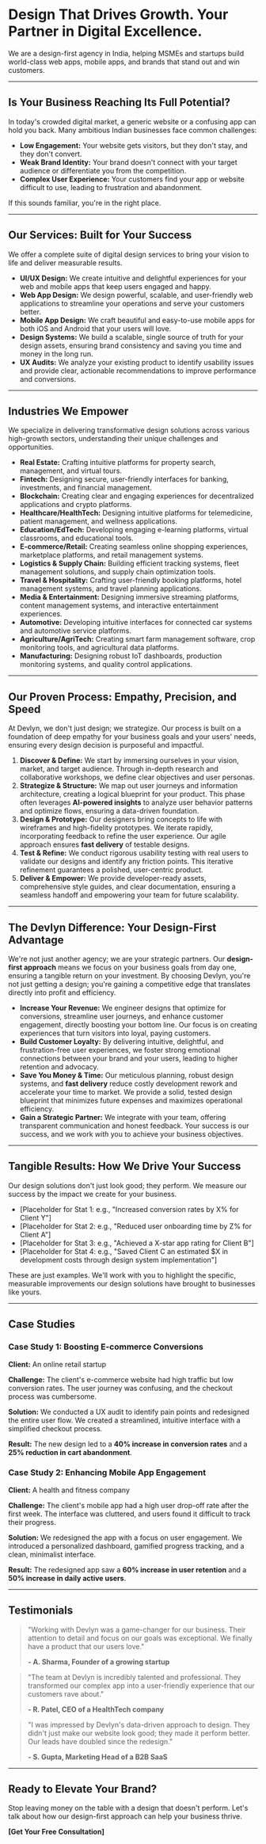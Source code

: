 # Design That Drives Growth. Your Partner in Digital Excellence.

We are a design-first agency in India, helping MSMEs and startups build world-class web apps, mobile apps, and brands that stand out and win customers.

---

## Is Your Business Reaching Its Full Potential?

In today's crowded digital market, a generic website or a confusing app can hold you back. Many ambitious Indian businesses face common challenges:

- **Low Engagement:** Your website gets visitors, but they don't stay, and they don't convert.
- **Weak Brand Identity:** Your brand doesn't connect with your target audience or differentiate you from the competition.
- **Complex User Experience:** Your customers find your app or website difficult to use, leading to frustration and abandonment.

If this sounds familiar, you're in the right place.

---

## Our Services: Built for Your Success

We offer a complete suite of digital design services to bring your vision to life and deliver measurable results.

*   **UI/UX Design:** We create intuitive and delightful experiences for your web and mobile apps that keep users engaged and happy.
*   **Web App Design:** We design powerful, scalable, and user-friendly web applications to streamline your operations and serve your customers better.
*   **Mobile App Design:** We craft beautiful and easy-to-use mobile apps for both iOS and Android that your users will love.
*   **Design Systems:** We build a scalable, single source of truth for your design assets, ensuring brand consistency and saving you time and money in the long run.
*   **UX Audits:** We analyze your existing product to identify usability issues and provide clear, actionable recommendations to improve performance and conversions.

---

## Industries We Empower

We specialize in delivering transformative design solutions across various high-growth sectors, understanding their unique challenges and opportunities.

*   **Real Estate:** Crafting intuitive platforms for property search, management, and virtual tours.
*   **Fintech:** Designing secure, user-friendly interfaces for banking, investments, and financial management.
*   **Blockchain:** Creating clear and engaging experiences for decentralized applications and crypto platforms.
*   **Healthcare/HealthTech:** Designing intuitive platforms for telemedicine, patient management, and wellness applications.
*   **Education/EdTech:** Developing engaging e-learning platforms, virtual classrooms, and educational tools.
*   **E-commerce/Retail:** Creating seamless online shopping experiences, marketplace platforms, and retail management systems.
*   **Logistics & Supply Chain:** Building efficient tracking systems, fleet management solutions, and supply chain optimization tools.
*   **Travel & Hospitality:** Crafting user-friendly booking platforms, hotel management systems, and travel planning applications.
*   **Media & Entertainment:** Designing immersive streaming platforms, content management systems, and interactive entertainment experiences.
*   **Automotive:** Developing intuitive interfaces for connected car systems and automotive service platforms.
*   **Agriculture/AgriTech:** Creating smart farm management software, crop monitoring tools, and agricultural data platforms.
*   **Manufacturing:** Designing robust IoT dashboards, production monitoring systems, and quality control applications.

---

## Our Proven Process: Empathy, Precision, and Speed

At Devlyn, we don't just design; we strategize. Our process is built on a foundation of deep empathy for your business goals and your users' needs, ensuring every design decision is purposeful and impactful.

1.  **Discover & Define:** We start by immersing ourselves in your vision, market, and target audience. Through in-depth research and collaborative workshops, we define clear objectives and user personas.
2.  **Strategize & Structure:** We map out user journeys and information architecture, creating a logical blueprint for your product. This phase often leverages **AI-powered insights** to analyze user behavior patterns and optimize flows, ensuring a data-driven foundation.
3.  **Design & Prototype:** Our designers bring concepts to life with wireframes and high-fidelity prototypes. We iterate rapidly, incorporating feedback to refine the user experience. Our agile approach ensures **fast delivery** of testable designs.
4.  **Test & Refine:** We conduct rigorous usability testing with real users to validate our designs and identify any friction points. This iterative refinement guarantees a polished, user-centric product.
5.  **Deliver & Empower:** We provide developer-ready assets, comprehensive style guides, and clear documentation, ensuring a seamless handoff and empowering your team for future scalability.

---

## The Devlyn Difference: Your Design-First Advantage

We're not just another agency; we are your strategic partners. Our **design-first approach** means we focus on your business goals from day one, ensuring a tangible return on your investment. By choosing Devlyn, you're not just getting a design; you're gaining a competitive edge that translates directly into profit and efficiency.

-   **Increase Your Revenue:** We engineer designs that optimize for conversions, streamline user journeys, and enhance customer engagement, directly boosting your bottom line. Our focus is on creating experiences that turn visitors into loyal, paying customers.
-   **Build Customer Loyalty:** By delivering intuitive, delightful, and frustration-free user experiences, we foster strong emotional connections between your brand and your users, leading to higher retention and advocacy.
-   **Save You Money & Time:** Our meticulous planning, robust design systems, and **fast delivery** reduce costly development rework and accelerate your time to market. We provide a solid, tested design blueprint that minimizes future expenses and maximizes operational efficiency.
-   **Gain a Strategic Partner:** We integrate with your team, offering transparent communication and honest feedback. Your success is our success, and we work *with* you to achieve your business objectives.

---

## Tangible Results: How We Drive Your Success

Our design solutions don't just look good; they perform. We measure our success by the impact we create for your business.

*   [Placeholder for Stat 1: e.g., "Increased conversion rates by X% for Client Y"]
*   [Placeholder for Stat 2: e.g., "Reduced user onboarding time by Z% for Client A"]
*   [Placeholder for Stat 3: e.g., "Achieved a X-star app rating for Client B"]
*   [Placeholder for Stat 4: e.g., "Saved Client C an estimated $X in development costs through design system implementation"]

These are just examples. We'll work with you to highlight the specific, measurable improvements our design solutions have brought to businesses like yours.

---

## Case Studies

### Case Study 1: Boosting E-commerce Conversions

**Client:** An online retail startup

**Challenge:** The client's e-commerce website had high traffic but low conversion rates. The user journey was confusing, and the checkout process was cumbersome.

**Solution:** We conducted a UX audit to identify pain points and redesigned the entire user flow. We created a streamlined, intuitive interface with a simplified checkout process.

**Result:** The new design led to a **40% increase in conversion rates** and a **25% reduction in cart abandonment**.

### Case Study 2: Enhancing Mobile App Engagement

**Client:** A health and fitness company

**Challenge:** The client's mobile app had a high user drop-off rate after the first week. The interface was cluttered, and users found it difficult to track their progress.

**Solution:** We redesigned the app with a focus on user engagement. We introduced a personalized dashboard, gamified progress tracking, and a clean, minimalist interface.

**Result:** The redesigned app saw a **60% increase in user retention** and a **50% increase in daily active users**.

---

## Testimonials

> "Working with Devlyn was a game-changer for our business. Their attention to detail and focus on our goals was exceptional. We finally have a product that our users love."
>
> **- A. Sharma, Founder of a growing startup**

> "The team at Devlyn is incredibly talented and professional. They transformed our complex app into a user-friendly experience that our customers rave about."
>
> **- R. Patel, CEO of a HealthTech company**

> "I was impressed by Devlyn's data-driven approach to design. They didn't just make our website look good; they made it perform better. Our leads have doubled since the redesign."
>
> **- S. Gupta, Marketing Head of a B2B SaaS**

---

## Ready to Elevate Your Brand?

Stop leaving money on the table with a design that doesn't perform. Let's talk about how our design-first approach can help your business thrive.

**[Get Your Free Consultation]**
